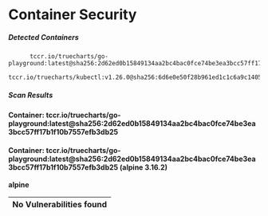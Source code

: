 # Container Security

##### Detected Containers

          tccr.io/truecharts/go-playground:latest@sha256:2d62ed0b15849134aa2bc4bac0fce74be3ea3bcc57ff17b1f10b7557efb3db25
          tccr.io/truecharts/kubectl:v1.26.0@sha256:6d6e0e50f28b961ed1c1c6a9c140553238641591fbdc9ac7c1a348636f78c552

##### Scan Results

**Container: tccr.io/truecharts/go-playground:latest@sha256:2d62ed0b15849134aa2bc4bac0fce74be3ea3bcc57ff17b1f10b7557efb3db25**

#### Container: tccr.io/truecharts/go-playground:latest@sha256:2d62ed0b15849134aa2bc4bac0fce74be3ea3bcc57ff17b1f10b7557efb3db25 (alpine 3.16.2)
    

**alpine**

      
| No Vulnerabilities found         |
|:---------------------------------|

      

